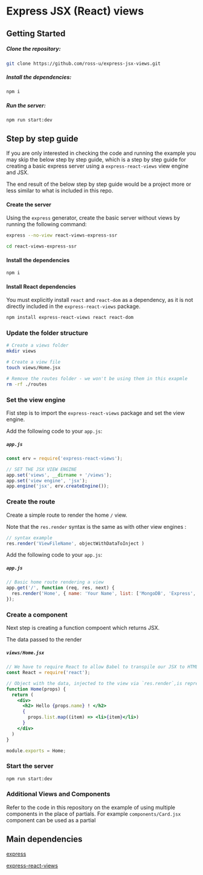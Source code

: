 # Express JSX (React) views



## Getting Started



##### Clone the repository:

```bash
git clone https://github.com/ross-u/express-jsx-views.git
```



##### Install the dependencies:

```bash
npm i
```





##### Run the server:

```
npm run start:dev
```





## Step by step guide

If you are only interested in checking the code and running the example you may skip the below step by step guide, which is a step by step guide for creating a basic express server using a `express-react-views` view engine and JSX.



The end result of the below step by step guide would be a project more or less similar to what is included in this repo.



#### Create the server

Using the `express` generator, create the basic server without views by running the following command:

```bash
express --no-view react-views-express-ssr

cd react-views-express-ssr
```





#### Install the dependencies

```bash
npm i
```



#### Install React dependencies

You must explicitly install `react` and `react-dom` as a dependency, as it is not directly included in the `express-react-views` package.

```bash
npm install express-react-views react react-dom
```





### Update the folder structure

```bash
# Create a views folder
mkdir views

# Create a view file
touch views/Home.jsx

# Remove the routes folder - we won't be using them in this exapmle
rm -rf ./routes

```





### Set the view engine

Fist step is to import the `express-react-views` package and set the view engine.

Add the following code to your `app.js`:

##### `app.js`

```js
const erv = require('express-react-views');

// SET THE JSX VIEW ENGINE
app.set('views', __dirname + '/views');
app.set('view engine', 'jsx');
app.engine('jsx', erv.createEngine());
```





### Create the route

Create a simple route to render the home `/` view.

Note that the `res.render` syntax is the same as with other view engines :

```jsx
// syntax example
res.render('ViewFileName', objectWithDataToInject )
```



Add the following code to your `app.js`:

##### `app.js`

```js
// Basic home route rendering a view
app.get('/', function (req, res, next) {
  res.render('Home', { name: 'Your Name', list: ['MongoDB', 'Express', 'React', 'JSX'] });
});
```





### Create a component

Next step is creating a function compoent which returns JSX.

The data passed to the render

##### `views/Home.jsx`

```jsx
// We have to require React to allow Babel to transpile our JSX to HTML
const React = require('react'); 

// Object with the data, injected to the view via `res.render`,is represented by the `props`
function Home(props) {  
  return (
    <div>
      <h2> Hello {props.name} ! </h2>
      {
        props.list.map((item) => <li>{item}</li>)
      }
    </div>
  )
}

module.exports = Home;

```





### Start the server

```bash
npm run start:dev
```





### Additional Views and Components

Refer to the code in this repository on the example of using multiple components in the place of partials. For example `components/Card.jsx` component can be used as a partial





## Main dependencies

[express](https://www.npmjs.com/package/express)

[express-react-views](https://www.npmjs.com/package/express-react-views)

